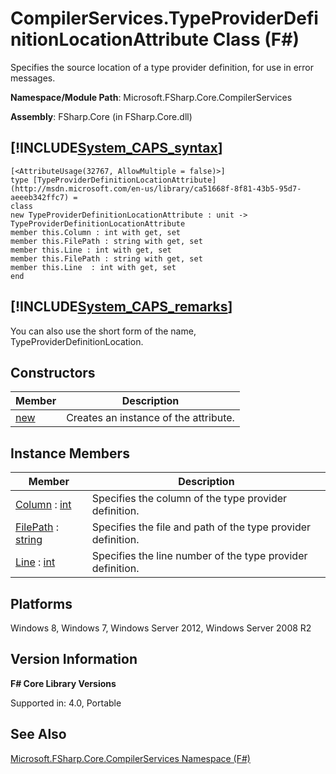 # CompilerServices.TypeProviderDefinitionLocationAttribute Class (F#)

Specifies the source location of a type provider definition, for use in error messages.

**Namespace/Module Path**: Microsoft.FSharp.Core.CompilerServices

**Assembly**: FSharp.Core (in FSharp.Core.dll)


## [!INCLUDE[System_CAPS_syntax](//System/Token/System_CAPS_syntax_md.md)]

```
[<AttributeUsage(32767, AllowMultiple = false)>]
type [TypeProviderDefinitionLocationAttribute](http://msdn.microsoft.com/en-us/library/ca51668f-8f81-43b5-95d7-aeeeb342ffc7) =
class
new TypeProviderDefinitionLocationAttribute : unit -> TypeProviderDefinitionLocationAttribute
member this.Column : int with get, set
member this.FilePath : string with get, set
member this.Line : int with get, set
member this.FilePath : string with get, set
member this.Line  : int with get, set
end
```

## [!INCLUDE[System_CAPS_remarks](//System/Token/System_CAPS_remarks_md.md)]
You can also use the short form of the name, TypeProviderDefinitionLocation.


## Constructors


|Member|Description|
|------|-----------|
|[new](http://msdn.microsoft.com/en-us/library/72c8003d-a6af-461b-b9f7-06e8ef6305de)|Creates an instance of the attribute.|

## Instance Members


|Member|Description|
|------|-----------|
|[Column](http://msdn.microsoft.com/en-us/library/8837cd15-ec5c-4909-9e17-17dca74b7575) : [int](http://msdn.microsoft.com/en-us/library/025d5455-3622-4ea5-9573-3ecbd4ee1375)|Specifies the column of the type provider definition.|
|[FilePath](http://msdn.microsoft.com/en-us/library/a5de9b81-b6da-4ffd-bd3e-8c11208483f2) : [string](http://msdn.microsoft.com/en-us/library/12b97856-ec80-4f70-a018-afb0753f755a)|Specifies the file and path of the type provider definition.|
|[Line](http://msdn.microsoft.com/en-us/library/39ce0b74-81d2-470d-8554-76dc07d66fd4) : [int](http://msdn.microsoft.com/en-us/library/025d5455-3622-4ea5-9573-3ecbd4ee1375)|Specifies the line number of the type provider definition.|

## Platforms
Windows 8, Windows 7, Windows Server 2012, Windows Server 2008 R2


## Version Information
**F# Core Library Versions**

Supported in: 4.0, Portable




## See Also
[Microsoft.FSharp.Core.CompilerServices Namespace &#40;F&#35;&#41;](Microsoft.FSharp.Core.CompilerServices+Namespace+28%F%2329%.md)

